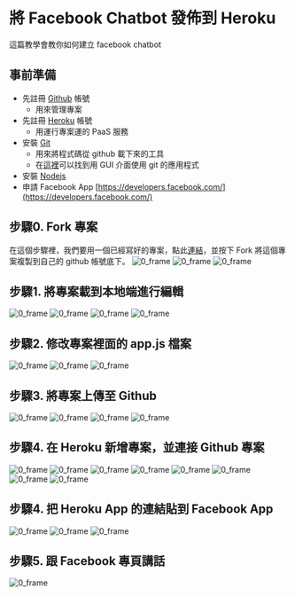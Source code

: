 # 將 Facebook Chatbot 發佈到 Heroku
這篇教學會教你如何建立 facebook chatbot

## 事前準備
 * 先註冊 [Github](https://github.com) 帳號
   * 用來管理專案
 * 先註冊 [Heroku](https://www.heroku.com/) 帳號
   * 用運行專案運的 PaaS 服務
 * 安裝 [Git](https://git-scm.com/) 
   * 用來將程式碼從 github 載下來的工具
   * 在[這裡](https://git-scm.com/downloads/guis/)可以找到用 GUI 介面使用 git 的應用程式  
 * 安裝 [Nodejs](https://nodejs.org/en/)
 * 申請 Facebook App [https://developers.facebook.com/](https://developers.facebook.com/)

## 步驟0. Fork 專案
 在這個步驟裡，我們要用一個已經寫好的專案，點此[連結](https://github.com/ntu-csie-train/facebook-messenger-echo-bot)，並按下 Fork 將這個專案複製到自己的 github 帳號底下。
![0_frame](/img/0_frame.png)
![0_frame](/img/3.png)
![0_frame](/img/4_frame.png)

## 步驟1. 將專案載到本地端進行編輯

![0_frame](/img/5.png)
![0_frame](/img/6_frame.png)
![0_frame](/img/7.png)
![0_frame](/img/8.png)

## 步驟2. 修改專案裡面的 app.js 檔案

![0_frame](/img/9.png)
![0_frame](/img/10.png)
![0_frame](/img/11_edited.png)

## 步驟3. 將專案上傳至 Github 

![0_frame](/img/13.png)
![0_frame](/img/14_edited.png)
![0_frame](/img/15.png)
![0_frame](/img/16_edited.png)

## 步驟4. 在 Heroku 新增專案，並連接 Github 專案

![0_frame](/img/18.png)
![0_frame](/img/20_edited.png)
![0_frame](/img/21_edited.png)
![0_frame](/img/22_edited.png)
![0_frame](/img/23_edited.png)
![0_frame](/img/24.png)
![0_frame](/img/25_edited.png)
![0_frame](/img/26_edited.png)

## 步驟4. 把 Heroku App 的連結貼到 Facebook App

![0_frame](/img/step4_1.png)
![0_frame](/img/step4_2.png)
![0_frame](/img/step4_3.png)

## 步驟5. 跟 Facebook 專頁講話

![0_frame](/img/step5_1.png)
